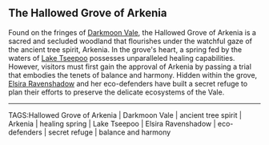 ## The Hallowed Grove of Arkenia

Found on the fringes of [Darkmoon Vale](../Places/Darkmoon_Vale.md), the Hallowed Grove of Arkenia is a sacred and secluded woodland that flourishes under the watchful gaze of the ancient tree spirit, Arkenia. In the grove's heart, a spring fed by the waters of [Lake Tseepoo](../Places/Lake_Tseepoo.md) possesses unparalleled healing capabilities. However, visitors must first gain the approval of Arkenia by passing a trial that embodies the tenets of balance and harmony. Hidden within the grove, [Elsira Ravenshadow](../People/Elsira_Ravenshadow.md) and her eco-defenders have built a secret refuge to plan their efforts to preserve the delicate ecosystems of the Vale.



---

TAGS:Hallowed Grove of Arkenia | Darkmoon Vale | ancient tree spirit | Arkenia | healing spring | Lake Tseepoo | Elsira Ravenshadow | eco-defenders | secret refuge | balance and harmony
